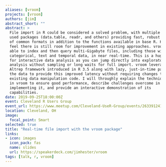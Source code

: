 ```yaml
---
aliases: [vroom]
projects: [vroom]
authors: [jim]
abstract_short: ""
abstract: >
  File import in R could be considered a solved problem, with multiple widely
  used packages (data.table, readr, and others) providing fast, robust import
  of common formats in addition to the functions available in base R. However I
  feel there is still room for improvement in existing approaches. vroom is
  able to index and then query multi-Gigabyte files, including those with
  categorical, text and temporal data, in near real-time. This is a huge boon
  for interactive data analysis as you can jump directly into exploratory
  analysis without sampling or long waits for full import. vroom leverages the
  Altrep framework introduced in R 3.5 along with lazy, just-in-time parsing of
  the data to provide this improved latency without requiring changes to
  existing data manipulation code. I will throughly explain the techniques used
  in vroom to ensure good performance, describe challenges overcome in
  implementing it, and provide an interactive demonstration of its
  capabilities.
date: 2019-09-25T18:00:00Z
event: Cleveland R Users Group
event_url: https://www.meetup.com/Cleveland-UseR-Group/events/263391241/
location: Cleveland, OH
image:
  focal_point: Smart
selected: true
title: "Real-time file import with the vroom package"
links:
- icon: images
  icon_pack: fas
  name: slides
  url: https://speakerdeck.com/jimhester/vroom
tags: [talk, r, vroom]
---
```

